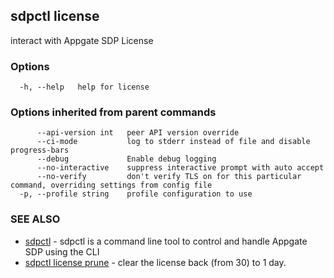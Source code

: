 ## sdpctl license

interact with Appgate SDP License

### Options

```
  -h, --help   help for license
```

### Options inherited from parent commands

```
      --api-version int   peer API version override
      --ci-mode           log to stderr instead of file and disable progress-bars
      --debug             Enable debug logging
      --no-interactive    suppress interactive prompt with auto accept
      --no-verify         don't verify TLS on for this particular command, overriding settings from config file
  -p, --profile string    profile configuration to use
```

### SEE ALSO

* [sdpctl](sdpctl.md)	 - sdpctl is a command line tool to control and handle Appgate SDP using the CLI
* [sdpctl license prune](sdpctl_license_prune.md)	 - clear the license back (from 30) to 1 day.

